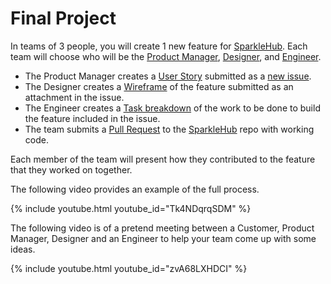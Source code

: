 # Final Project

In teams of 3 people, you will create 1 new feature for [SparkleHub][sparklehub].
Each team will choose who will be the [Product Manager][product-manager],
[Designer][designer], and [Engineer][engineer].

* The Product Manager creates a [User Story][user-story] submitted as a [new issue][issue].
* The Designer creates a [Wireframe][wireframe] of the feature submitted as an attachment in the issue.
* The Engineer creates a [Task breakdown][tasks] of the work to be done to build the feature included in the issue.
* The team submits a [Pull Request][pull-request] to the [SparkleHub][sparklehub] repo with working code.

Each member of the team will present how they contributed to the feature that they worked on together.

The following video provides an example of the full process.

{% include youtube.html youtube_id="Tk4NDqrqSDM" %}

The following video is of a pretend meeting between a Customer,
Product Manager, Designer and an Engineer to help your team come up with some ideas.

{% include youtube.html youtube_id="zvA68LXHDCI" %}

[designer]: ./../../../roles/designer.html
[engineer]: ./../../../roles/software-engineer.html
[issue]: https://github.com/CodeChica/SparkleHub-lite/issues/new
[product-manager]: ./../../../roles/product-manager.html
[pull-request]: https://github.com/CodeChica/SparkleHub-lite/compare
[sparklehub]: https://github.com/CodeChica/SparkleHub-lite
[tasks]: ./../../../roles/software-engineer.html#task-breakdown
[user-story]: ./../../../roles/product-manager.html#user-stories
[wireframe]: ./../../../roles/designer.html#what-is-a-wireframe
